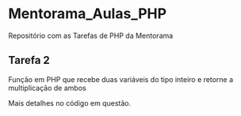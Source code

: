 # Mentorama_Aulas_PHP
Repositório com as Tarefas de PHP da Mentorama

## Tarefa 2

   Função em PHP que recebe duas variáveis do tipo inteiro e retorne a multiplicação de ambos
   
   Mais detalhes no código em questão.
